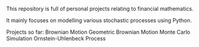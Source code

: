 This repository is full of personal projects relating to financial mathematics.

It mainly focuses on modelling various stochastic processes using Python.

Projects so far:
Brownian Motion
Geometric Brownian Motion
Monte Carlo Simulation
Ornstein-Uhlenbeck Process
